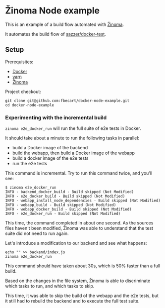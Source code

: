 # Žinoma Node example

This is an example of a build flow automated with [Žinoma](https://github.com/fbecart/zinoma).

It automates the build flow of [sazzer/docker-test](https://github.com/sazzer/docker-test).

## Setup

Prerequisites:

- [Docker](https://docs.docker.com/get-docker/)
- [yarn](https://classic.yarnpkg.com/en/docs/install)
- [Žinoma](https://github.com/fbecart/zinoma#installation)

Project checkout:

```shell script
git clone git@github.com:fbecart/docker-node-example.git
cd docker-node-example
```

### Experimenting with the incremental build

`zinoma e2e_docker_run` will run the full suite of e2e tests in Docker.

It should take about a minute to run the following tasks in parallel:

- build a Docker image of the backend
- build the webapp, then build a Docker image of the webapp
- build a docker image of the e2e tests
- run the e2e tests

This command is incremental. Try to run this command twice, and you'll see:

```shell script
$ zinoma e2e_docker_run
INFO - backend_docker_build - Build skipped (Not Modified)
INFO - e2e_docker_build - Build skipped (Not Modified)
INFO - webapp_install_node_dependencies - Build skipped (Not Modified)
INFO - webapp_build - Build skipped (Not Modified)
INFO - webapp_docker_build - Build skipped (Not Modified)
INFO - e2e_docker_run - Build skipped (Not Modified)
```

This time, the command completed in about one second.
As the sources files haven't been modified, Žinoma was able to understand that the test suite did not need to run again.

Let's introduce a modification to our backend and see what happens:

```shell script
echo "" >> backend/index.js
zinoma e2e_docker_run
```

This command should have taken about 30s, which is 50% faster than a full build.

Based on the changes in the file system, Žinoma is able to discriminate which tasks to run, and which tasks to skip.

This time, it was able to skip the build of the webapp and the e2e tests,
but it still had to rebuild the backend and to execute the full test suite.
